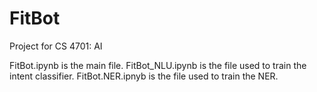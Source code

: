 # FitBot
Project for CS 4701: AI

FitBot.ipynb is the main file.
FitBot_NLU.ipynb is the file used to train the intent classifier.
FitBot.NER.ipnyb is the file used to train the NER.
